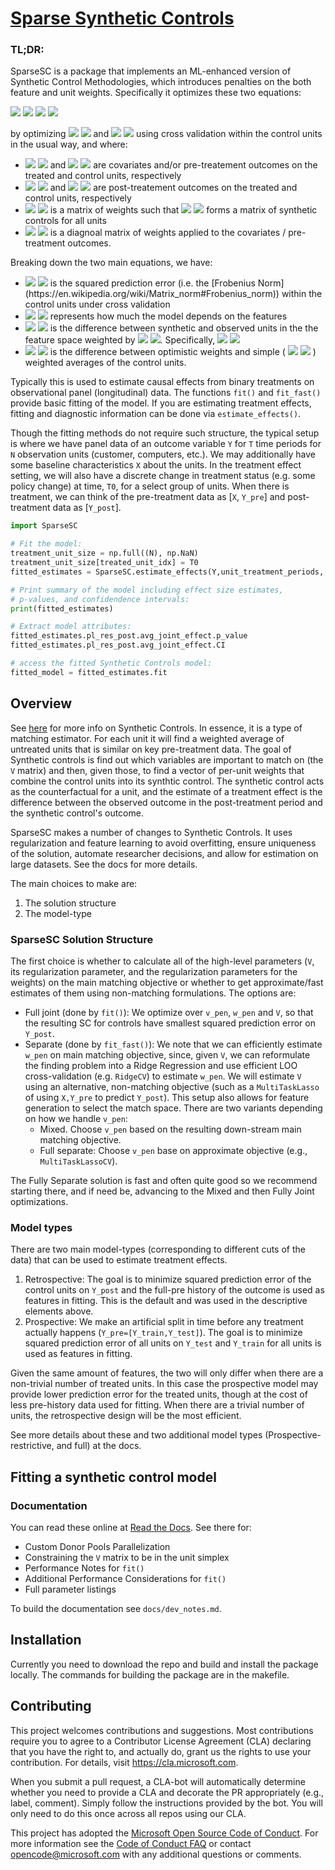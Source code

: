 # [Sparse Synthetic Controls](https://sparsesc.readthedocs.io/en/latest/)

### TL;DR:

SparseSC is a package that implements an ML-enhanced version of Synthetic Control Methodologies, which introduces penalties on the both feature and unit weights.  Specifically it optimizes these two equations: 

<img src="https://render.githubusercontent.com/render/math?math={\gamma_0 = \left \| Y_T - W\cdot Y_C \right \|_F^2 %2b \lambda_V \left \| V \right \|_1}#gh-light-mode-only">
<img src="https://render.githubusercontent.com/render/math?math={\color{white}\gamma_0 = \left \| Y_T - W\cdot Y_C \right \|_F^2 %2b \lambda_V \left \| V \right \|_1}#gh-dark-mode-only">

<img src="https://render.githubusercontent.com/render/math?math={\gamma_1 = \left \| X_T - W\cdot X_C \right \|_V %2b \lambda_W \left \| W - \frac{J}{c} \right \|_F^2}#gh-light-mode-only">
<img src="https://render.githubusercontent.com/render/math?math={\color{white}\gamma_1 = \left \| X_T - W\cdot X_C \right \|_V %2b \lambda_W \left \| W - \frac{J}{c} \right \|_F^2}#gh-dark-mode-only">

by optimizing 
<img src="https://render.githubusercontent.com/render/math?math={\lambda_V}#gh-light-mode-only">
<img src="https://render.githubusercontent.com/render/math?math={\color{white}\lambda_V}#gh-dark-mode-only">
and 
<img src="https://render.githubusercontent.com/render/math?math={\lambda_W}#gh-light-mode-only">
<img src="https://render.githubusercontent.com/render/math?math={\color{white}\lambda_W}#gh-dark-mode-only">
using cross validation within the control units in the usual way, and where:

- <img src="https://render.githubusercontent.com/render/math?math={X_T}#gh-light-mode-only">
  <img src="https://render.githubusercontent.com/render/math?math={\color{white}X_T}#gh-dark-mode-only">
  and
  <img src="https://render.githubusercontent.com/render/math?math={X_C}#gh-light-mode-only">
  <img src="https://render.githubusercontent.com/render/math?math={\color{white}X_C}#gh-dark-mode-only">
  are covariates and/or pre-treatement outcomes on the treated and control units, respectively

- <img src="https://render.githubusercontent.com/render/math?math={Y_T}#gh-light-mode-only">
  <img src="https://render.githubusercontent.com/render/math?math={\color{white}Y_T}#gh-dark-mode-only">
  and
  <img src="https://render.githubusercontent.com/render/math?math={Y_C}#gh-light-mode-only">
  <img src="https://render.githubusercontent.com/render/math?math={\color{white}Y_C}#gh-dark-mode-only">
  are post-treatement outcomes on the treated and control units, respectively

- <img src="https://render.githubusercontent.com/render/math?math={W}#gh-light-mode-only">
  <img src="https://render.githubusercontent.com/render/math?math={\color{white}W}#gh-dark-mode-only">
  is a matrix of weights such that 
  <img src="https://render.githubusercontent.com/render/math?math={W \cdot (X_C \left |Y_C \right)}#gh-light-mode-only">
  <img src="https://render.githubusercontent.com/render/math?math={\color{white}W \cdot (X_C \left |Y_C \right)}#gh-dark-mode-only">
  forms a matrix of synthetic controls for all units

- <img src="https://render.githubusercontent.com/render/math?math={V}#gh-light-mode-only">
  <img src="https://render.githubusercontent.com/render/math?math={\color{white}V}#gh-dark-mode-only">
  is a diagnoal matrix of weights applied to the covariates / pre-treatment outcomes.

Breaking down the two main equations, we have:

- <img src="https://render.githubusercontent.com/render/math?math={\left \| Y_T - W\cdot Y_C \right \|_F^2}#gh-light-mode-only">
  <img src="https://render.githubusercontent.com/render/math?math={\color{white}\left \| Y_T - W\cdot Y_C \right \|_F^2 }#gh-dark-mode-only"> 
  is the squared prediction error (i.e. the [Frobenius Norm](https://en.wikipedia.org/wiki/Matrix_norm#Frobenius_norm)) within the control units under cross validation

- <img src="https://render.githubusercontent.com/render/math?math={\left \| V \right \|_1}#gh-light-mode-only">   
  <img src="https://render.githubusercontent.com/render/math?math={\color{white}\left \| V \right \|_1}#gh-dark-mode-only">
  represents how much the model depends on the features

- <img src="https://render.githubusercontent.com/render/math?math={\left \| X_T - W\cdot X_C \right \|_V}#gh-light-mode-only">
  <img src="https://render.githubusercontent.com/render/math?math={\color{white}\left \| X_T - W\cdot X_C \right \|_V}#gh-dark-mode-only"> 
  is the difference between synthetic and observed units in the the feature space weighted by 
  <img src="https://render.githubusercontent.com/render/math?math={V}#gh-light-mode-only">
  <img src="https://render.githubusercontent.com/render/math?math={\color{white}V}#gh-dark-mode-only">. Specifically, 
  <img src="https://render.githubusercontent.com/render/math?math={\left \| A \right \|_V = AVA^T}#gh-light-mode-only">
  <img src="https://render.githubusercontent.com/render/math?math={\color{white}\left \| A \right \|_V = AVA^T}#gh-dark-mode-only">

- <img src="https://render.githubusercontent.com/render/math?math={\left \| W - \frac{J}{c} \right \|_F^2}#gh-light-mode-only">
  <img src="https://render.githubusercontent.com/render/math?math={\color{white}\left \| W - \frac{J}{c} \right \|_F^2}#gh-dark-mode-only"> is the difference between optimistic weights and simple (
  <img src="https://render.githubusercontent.com/render/math?math={1/N_c}#gh-light-mode-only">
  <img src="https://render.githubusercontent.com/render/math?math={\color{white}1/N_c}#gh-dark-mode-only">
  ) weighted averages of the control units.


Typically this is used to estimate causal effects from binary treatments on observational panel (longitudinal) data. The functions `fit()` and `fit_fast()` provide basic fitting of the model. If you are estimating treatment effects, fitting and diagnostic information can be done via `estimate_effects()`.

Though the fitting methods do not require such structure, the typical setup is where we have panel data of an outcome variable `Y` for `T` time periods for `N` observation units (customer, computers, etc.). We may additionally have some baseline characteristics `X` about the units. In the treatment effect setting, we will also have a discrete change in treatment status (e.g. some policy change) at time, `T0`, for a select group of units. When there is treatment, we can think of the pre-treatment data as [`X`, `Y_pre`] and post-treatment data as [`Y_post`].

```py
import SparseSC

# Fit the model:
treatment_unit_size = np.full((N), np.NaN)
treatment_unit_size[treated_unit_idx] = T0
fitted_estimates = SparseSC.estimate_effects(Y,unit_treatment_periods,...)

# Print summary of the model including effect size estimates, 
# p-values, and confidendence intervals:
print(fitted_estimates)

# Extract model attributes:
fitted_estimates.pl_res_post.avg_joint_effect.p_value
fitted_estimates.pl_res_post.avg_joint_effect.CI

# access the fitted Synthetic Controls model:
fitted_model = fitted_estimates.fit
```

## Overview 

See [here](https://en.wikipedia.org/wiki/Synthetic_control_method) for more info on Synthetic Controls. In essence, it is a type of matching estimator. For each unit it will find a weighted average of untreated units that is similar on key pre-treatment data. The goal of Synthetic controls is find out which variables are important to match on (the `V` matrix) and then, given those, to find a vector of per-unit weights that combine the control units into its synthtic control. The synthetic control acts as the counterfactual for a unit, and the estimate of a treatment effect is the difference between the observed outcome in the post-treatment period and the synthetic control's outcome.

SparseSC makes a number of changes to Synthetic Controls. It uses regularization and feature learning to avoid overfitting, ensure uniqueness of the solution, automate researcher decisions, and allow for estimation on large datasets. See the docs for more details.

The main choices to make are:
1. The solution structure
2. The model-type

### SparseSC Solution Structure
The first choice is whether to calculate all of the high-level parameters (`V`, its  regularization parameter, and the regularization parameters for the weights) on the main matching objective or whether to get approximate/fast estimates of them using non-matching formulations. The options are:
* Full joint (done by `fit()`): We optimize over `v_pen`, `w_pen` and `V`, so that the resulting SC for controls have smallest squared prediction error on `Y_post`.
* Separate (done by `fit_fast()`): We note that we can efficiently estimate `w_pen` on main matching objective, since, given `V`, we can reformulate the finding problem into a Ridge Regression and use efficient LOO cross-validation (e.g. `RidgeCV`) to estimate `w_pen`. We will estimate `V` using an alternative, non-matching objective (such as a `MultiTaskLasso` of using `X,Y_pre` to predict `Y_post`). This setup also allows for feature generation to select the match space. There are two variants depending on how we handle `v_pen`:
  * Mixed. Choose `v_pen` based on the resulting down-stream main matching objective.
  * Full separate: Choose `v_pen` base on approximate objective (e.g., `MultiTaskLassoCV`).

The Fully Separate solution is fast and often quite good so we recommend starting there, and if need be, advancing to the Mixed and then Fully Joint optimizations.

### Model types
There are two main model-types (corresponding to different cuts of the data) that can be used to estimate treatment effects.
1. Retrospective: The goal is to minimize squared prediction error of the control units on `Y_post` and the full-pre history of the outcome is used as features in fitting. This is the default and was used in the descriptive elements above.
2. Prospective: We make an artificial split in time before any treatment actually happens (`Y_pre=[Y_train,Y_test]`). The goal is to minimize squared prediction error of all units on `Y_test` and `Y_train` for all units is used as features in fitting.

Given the same amount of features, the two will only differ when there are a non-trivial number of treated units. In this case the prospective model may provide lower prediction error for the treated units, though at the cost of less pre-history data used for fitting. When there are a trivial number of units, the retrospective design will be the most efficient.

See more details about these and two additional model types (Prospective-restrictive, and full) at the docs.

## Fitting a synthetic control model

### Documentation

You can read these online at [Read the
Docs](https://sparsesc.readthedocs.io/en/latest/). See there for:
* Custom Donor Pools
Parallelization
* Constraining the `V` matrix to be in the unit simplex
* Performance Notes for `fit()`
* Additional Performance Considerations for `fit()`
* Full parameter listings

To build the documentation see `docs/dev_notes.md`.

## Installation
Currently you need to download the repo and build and install the package locally. The commands for building the package are in the makefile.

## Contributing

This project welcomes contributions and suggestions.  Most contributions
require you to agree to a Contributor License Agreement (CLA) declaring
that you have the right to, and actually do, grant us the rights to use
your contribution. For details, visit https://cla.microsoft.com.

When you submit a pull request, a CLA-bot will automatically determine
whether you need to provide a CLA and decorate the PR appropriately (e.g.,
label, comment). Simply follow the instructions provided by the bot. You
will only need to do this once across all repos using our CLA.

This project has adopted the [Microsoft Open Source Code of
Conduct](https://opensource.microsoft.com/codeofconduct/).  For more
information see the [Code of Conduct
FAQ](https://opensource.microsoft.com/codeofconduct/faq/) or contact
[opencode@microsoft.com](mailto:opencode@microsoft.com) with any additional
questions or comments.
